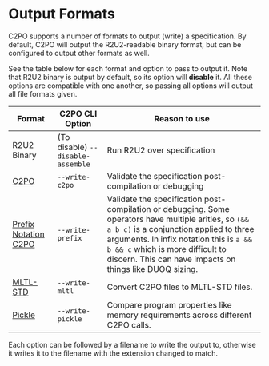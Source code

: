 # Output Formats

C2PO supports a number of formats to output (write) a specification. By default, C2PO will output
the R2U2-readable binary format, but can be configured to output other formats as well.

See the table below for each format and option to pass to output it. Note that R2U2 binary is output
by default, so its option will **disable** it. All these options are compatible with one another, so
passing all options will output all file formats given.

| Format                                                  | C2PO CLI Option                   | Reason to use |
|---------------------------------------------------------|-----------------------------------|---------------|
| R2U2 Binary                                             | (To disable) `--disable-assemble` | Run R2U2 over specification |
| [C2PO](./language.md)                                   | `--write-c2po`                    | Validate the specification post-compilation or debugging
| [Prefix Notation C2PO](./language.md)                   | `--write-prefix`                  | Validate the specification post-compilation or debugging. Some operators have multiple arities, so `(&& a b c)` is a conjunction applied to three arguments. In infix notation this is `a && b && c` which is more difficult to discern. This can have impacts on things like DUOQ sizing. |
| [MLTL-STD](./mltl_std.md)                               | `--write-mltl`                    | Convert C2PO files to MLTL-STD files. |
| [Pickle](https://docs.python.org/3/library/pickle.html) | `--write-pickle`                  | Compare program properties like memory requirements across different C2PO calls. |

Each option can be followed by a filename to write the output to, otherwise it writes it to the
filename with the extension changed to match.

